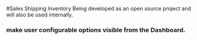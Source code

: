 #Sales Shipping Inventory
Being developed as an open source project and will also be used internally.

### make user configurable options visible from the Dashboard.

